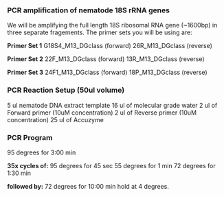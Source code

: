 ### PCR amplification of nematode 18S rRNA genes

We will be amplifying the full length 18S ribosomal RNA gene (~1600bp) in three separate fragements. The primer sets you will be using are: 

**Primer Set 1**
G18S4_M13_DGclass (forward)
26R_M13_DGclass (reverse)

**Primer Set 2**
22F_M13_DGclass (forward)
13R_M13_DGclass (reverse)

**Primer Set 3** 
24F1_M13_DGclass (forward)
18P_M13_DGclass (reverse)

### PCR Reaction Setup (50ul volume)

5 ul nematode DNA extract template
16 ul of molecular grade water
2 ul of Forward primer (10uM concentration)
2 ul of Reverse primer (10uM concentration)
25 ul of Accuzyme 

### PCR Program

95 degrees for 3:00 min 

**35x cycles of:**
95 degrees for 45 sec
55 degrees for 1 min 
72 degrees for 1:30 min 

**followed by:**
72 degrees for 10:00 min 
hold at 4 degrees.